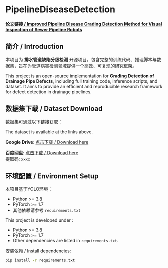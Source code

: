 # PipelineDiseaseDetection

[**论文链接 / Improved Pipeline Disease Grading Detection Method for Visual Inspection of Sewer Pipeline Robots**](https://your_paper_link_here)

## 简介 / Introduction

本项目为 **排水管道缺陷分级检测** 开源项目，包含完整的训练代码、推理脚本与数据集，旨在为管道病害检测领域提供一个高效、可复现的研究框架。

This project is an open-source implementation for **Grading Detection of Drainage Pipe Defects**, including full training code, inference scripts, and dataset. It aims to provide an efficient and reproducible research framework for defect detection in drainage pipelines.

## 数据集下载 / Dataset Download

数据集可通过以下链接获取：

The dataset is available at the links above.

**Google Drive**: [点击下载 / Download here](https://xxxx)

**百度网盘**: [点击下载 / Download here](https://xxxx)  
提取码: `xxxx`


## 环境配置 / Environment Setup

本项目基于YOLO环境：

- Python >= 3.8
- PyTorch >= 1.7
- 其他依赖请参考 `requirements.txt`

This project is developed under :

- Python >= 3.8
- PyTorch >= 1.7
- Other dependencies are listed in `requirements.txt`.

安装依赖 / Install dependencies:

```bash
pip install -r requirements.txt
